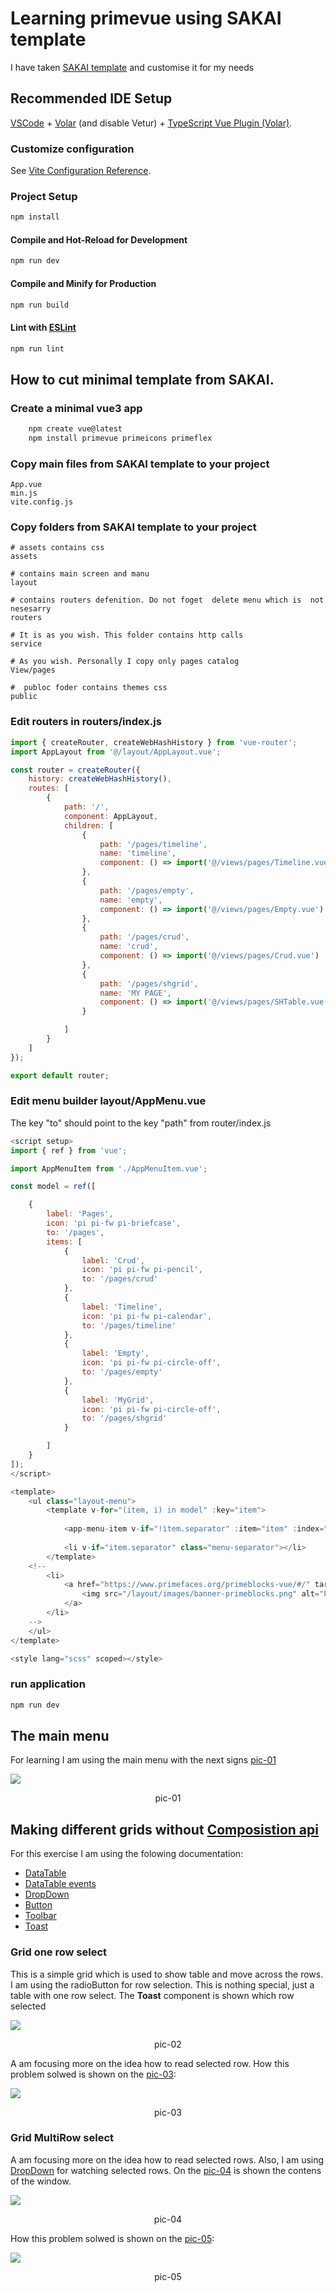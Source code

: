 # Learning  primevue using SAKAI template

I have taken [SAKAI template](https://github.com/primefaces/sakai-vue) and customise it for my needs
## Recommended IDE Setup
[VSCode](https://code.visualstudio.com/) + [Volar](https://marketplace.visualstudio.com/items?itemName=Vue.volar) (and disable Vetur) + [TypeScript Vue Plugin (Volar)](https://marketplace.visualstudio.com/items?itemName=Vue.vscode-typescript-vue-plugin).
### Customize configuration
See [Vite Configuration Reference](https://vitejs.dev/config/).
### Project Setup
```sh
npm install
```
#### Compile and Hot-Reload for Development
```sh
npm run dev
```
#### Compile and Minify for Production
```sh
npm run build
```
#### Lint with [ESLint](https://eslint.org/)
```sh
npm run lint
```
## How to cut minimal template from SAKAI.

### Create a minimal vue3 app

```bash
    npm create vue@latest
    npm install primevue primeicons primeflex
```

### Copy main files from SAKAI template to your project

```text
App.vue
min.js
vite.config.js 
``````

### Copy folders  from SAKAI template to your project


```text
# assets contains css
assets

# contains main screen and manu
layout

# contains routers defenition. Do not foget  delete menu which is  not nesesarry
routers

# It is as you wish. This folder contains http calls  
service

# As you wish. Personally I copy only pages catalog
View/pages

#  publoc foder contains themes css
public
```

### Edit routers in routers/index.js

```js
import { createRouter, createWebHashHistory } from 'vue-router';
import AppLayout from '@/layout/AppLayout.vue';

const router = createRouter({
    history: createWebHashHistory(),
    routes: [
        {
            path: '/',
            component: AppLayout,
            children: [
                {
                    path: '/pages/timeline',
                    name: 'timeline',
                    component: () => import('@/views/pages/Timeline.vue')
                },
                {
                    path: '/pages/empty',
                    name: 'empty',
                    component: () => import('@/views/pages/Empty.vue')
                },
                {
                    path: '/pages/crud',
                    name: 'crud',
                    component: () => import('@/views/pages/Crud.vue')
                },
                {
                    path: '/pages/shgrid',
                    name: 'MY PAGE',
                    component: () => import('@/views/pages/SHTable.vue')
                }

            ]
        }
    ]
});

export default router;

```

### Edit menu builder layout/AppMenu.vue

The key "to" should point to the key "path" from router/index.js

```js
<script setup>
import { ref } from 'vue';

import AppMenuItem from './AppMenuItem.vue';

const model = ref([

    {
        label: 'Pages',
        icon: 'pi pi-fw pi-briefcase',
        to: '/pages',
        items: [
            {
                label: 'Crud',
                icon: 'pi pi-fw pi-pencil',
                to: '/pages/crud'
            },
            {
                label: 'Timeline',
                icon: 'pi pi-fw pi-calendar',
                to: '/pages/timeline'
            },
            {
                label: 'Empty',
                icon: 'pi pi-fw pi-circle-off',
                to: '/pages/empty'
            },
            {
                label: 'MyGrid',
                icon: 'pi pi-fw pi-circle-off',
                to: '/pages/shgrid'
            }

        ]
    }
]);
</script>

<template>
    <ul class="layout-menu">
        <template v-for="(item, i) in model" :key="item">
          
            <app-menu-item v-if="!item.separator" :item="item" :index="i"></app-menu-item>
          
            <li v-if="item.separator" class="menu-separator"></li>
        </template>
    <!--    
        <li>
            <a href="https://www.primefaces.org/primeblocks-vue/#/" target="_blank">
                <img src="/layout/images/banner-primeblocks.png" alt="Prime Blocks" class="w-full mt-3" />
            </a>
        </li>
    -->    
    </ul>
</template>

<style lang="scss" scoped></style>


```

### run application


```bash
npm run dev

```


## The main menu

For learning I am using  the main menu with the next signs [pic-01](#pic-01)

<kbd><img src="doc/pic-01.png" /></kbd>
<p style="text-align: center;"><a name="pic-01">pic-01</a></p>


## Making different grids without [Composistion api](https://vuejs.org/guide/extras/composition-api-faq.html)

For this exercise I am using the folowing documentation:

- [DataTable](https://primevue.org/datatable/)
- [DataTable events](https://primevue.org/datatable/#api.datatable.events)
- [DropDown](https://primevue.org/dropdown/)
- [Button](https://primevue.org/button/)
- [Toolbar](https://primevue.org/toolbar/)
- [Toast](https://primevue.org/toast/)

###  Grid one row select

This is a simple grid which is used to show table and move across the rows. I am using the radioButton for row selection. This is nothing special, just a table with one row select.
The **Toast** component is shown which row  selected


<kbd><img src="doc/pic-02.png" /></kbd>
<p style="text-align: center;"><a name="pic-02">pic-02</a></p>

A am focusing more on  the idea how to read selected row. How this problem solwed is shown on the [pic-03](#pic-03):



<kbd><img src="doc/pic-03.png" /></kbd>
<p style="text-align: center;"><a name="pic-03">pic-03</a></p>


###  Grid MultiRow select

A am focusing more on  the idea how to read selected rows.  Also, I am using [DropDown](https://primevue.org/dropdown/) for watching selected rows. On the [pic-04](#pic-04) is shown the contens of the window.

<kbd><img src="doc/pic-04.png" /></kbd>
<p style="text-align: center;"><a name="pic-04">pic-04</a></p>


How this problem solwed is shown on the [pic-05](#pic-05):

<kbd><img src="doc/pic-05.png" /></kbd>
<p style="text-align: center;"><a name="pic-05">pic-05</a></p>
